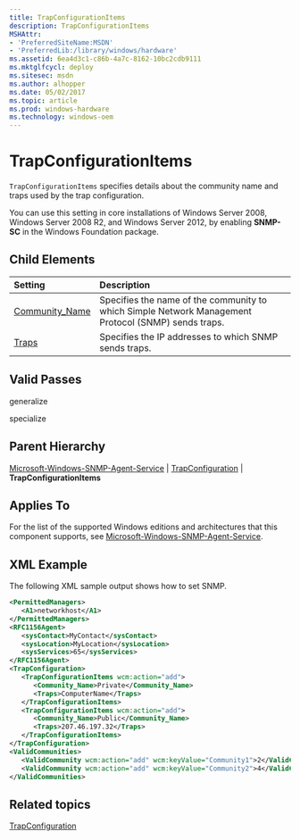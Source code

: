 ```yaml
---
title: TrapConfigurationItems
description: TrapConfigurationItems
MSHAttr:
- 'PreferredSiteName:MSDN'
- 'PreferredLib:/library/windows/hardware'
ms.assetid: 6ea4d3c1-c86b-4a7c-8162-10bc2cdb9111
ms.mktglfcycl: deploy
ms.sitesec: msdn
ms.author: alhopper
ms.date: 05/02/2017
ms.topic: article
ms.prod: windows-hardware
ms.technology: windows-oem
---
```

# TrapConfigurationItems

`TrapConfigurationItems` specifies details about the community name and traps used by the trap configuration.

You can use this setting in core installations of Windows Server 2008, Windows Server 2008 R2, and Windows Server 2012, by enabling **SNMP-SC** in the Windows Foundation package.

## Child Elements

| Setting                 | Description                                                                           |
|:------------------------|:--------------------------------------------------------------------------------------|
| [Community_Name](microsoft-windows-snmp-agent-service-trapconfiguration-trapconfigurationitems-community-name.md) | Specifies the name of the community to which Simple Network Management Protocol (SNMP) sends traps. |
| [Traps](microsoft-windows-snmp-agent-service-trapconfiguration-trapconfigurationitems-traps.md) | Specifies the IP addresses to which SNMP sends traps. |

## Valid Passes

generalize

specialize

## Parent Hierarchy

[Microsoft-Windows-SNMP-Agent-Service](microsoft-windows-snmp-agent-service.md) | [TrapConfiguration](microsoft-windows-snmp-agent-service-trapconfiguration.md) | **TrapConfigurationItems**

## Applies To

For the list of the supported Windows editions and architectures that this component supports, see [Microsoft-Windows-SNMP-Agent-Service](microsoft-windows-snmp-agent-service.md).

## XML Example

The following XML sample output shows how to set SNMP.

```XML
<PermittedManagers>
   <A1>networkhost</A1>
</PermittedManagers>
<RFC1156Agent>
   <sysContact>MyContact</sysContact>
   <sysLocation>MyLocation</sysLocation>
   <sysServices>65</sysServices>
</RFC1156Agent>
<TrapConfiguration>
   <TrapConfigurationItems wcm:action="add">
      <Community_Name>Private</Community_Name>
      <Traps>ComputerName</Traps>
   </TrapConfigurationItems>
   <TrapConfigurationItems wcm:action="add">
      <Community_Name>Public</Community_Name>
      <Traps>207.46.197.32</Traps>
   </TrapConfigurationItems>
</TrapConfiguration>
<ValidCommunities>
   <ValidCommunity wcm:action="add" wcm:keyValue="Community1">2</ValidCommunity>
   <ValidCommunity wcm:action="add" wcm:keyValue="Community2">4</ValidCommunity>
</ValidCommunities>
```

## Related topics

[TrapConfiguration](microsoft-windows-snmp-agent-service-trapconfiguration.md)